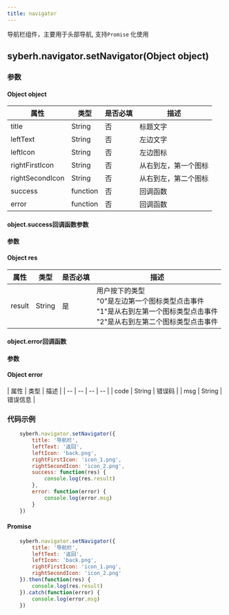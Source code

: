 ```yaml
---
title: navigator
---
```


导航栏组件，主要用于头部导航, 支持`Promise` 化使用

## syberh.navigator.setNavigator(Object object)
### 参数
#### Object object
| 属性     | 类型    | 是否必填 | 描述                            |
| ---------- | ------- | -------- | ---------------------------- |
| title | String  | 否      | 标题文字      |
| leftText | String | 否       | 左边文字      |
| leftIcon | String | 否       | 左边图标      |
| rightFirstIcon | String | 否       | 从右到左，第一个图标      |
| rightSecondIcon | String | 否       | 从右到左，第二个图标      |
| success         | function | 否       | 回调函数      |
| error         | function | 否       | 回调函数      |


#### object.success回调函数参数
#### 参数
#### Object res
| 属性     | 类型    | 是否必填 | 描述                            |
| ---------- | ------- | -------- | ---------------------------- |
| result | String  | 是     | 用户按下的类型 <br/> "0"是左边第一个图标类型点击事件 <br/>"1"是从右到左第一个图标类型点击事件<br/>"2"是从右到左第二个图标类型点击事件      |

#### object.error回调函数
#### 参数
#### Object error
| 属性 | 类型  | 描述 |
| -- | -- | -- | -- |
| code | String | 错误码 |
| msg | String  | 错误信息 |



### 代码示例
```javascript
    syberh.navigator.setNavigator({
        title: '导航栏',
        leftText: '返回',
        leftIcon: 'back.png',
        rightFirstIcon: 'icon_1.png',
        rightSecondIcon: 'icon_2.png',
        success: function(res) {
            console.log(res.result)
        },
        error: function(error) {
            console.log(error.msg)
        }
    })
```

#### Promise
```javascript
    syberh.navigator.setNavigator({
        title: '导航栏',
        leftText: '返回',
        leftIcon: 'back.png',
        rightFirstIcon: 'icon_1.png',
        rightSecondIcon: 'icon_2.png'
    }).then(function(res) {
        console.log(res.result)
    }).catch(function(error) {
        console.log(error.msg)
    })
```
